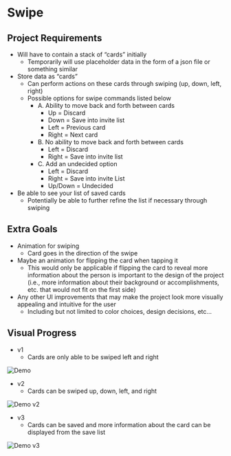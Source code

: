 # Swipe

## Project Requirements

- Will have to contain a stack of “cards” initially
    - Temporarily will use placeholder data in the form of a json file or something similar
- Store data as “cards”
    - Can perform actions on these cards through swiping (up, down, left, right)
    - Possible options for swipe commands listed below
        - A. Ability to move back and forth between cards
            - Up = Discard
            - Down = Save into invite list
            - Left = Previous card
            - Right = Next card
        - B. No ability to move back and forth between cards
            - Left = Discard
            - Right = Save into invite list
        - C. Add an undecided option
            - Left = Discard
            - Right = Save into invite List
            - Up/Down = Undecided
- Be able to see your list of saved cards
    - Potentially be able to further refine the list if necessary through swiping

## Extra Goals

- Animation for swiping
    - Card goes in the direction of the swipe
- Maybe an animation for flipping the card when tapping it
    - This would only be applicable if flipping the card to reveal more information about the person is important to the design of the project (i.e., more information about their background or accomplishments, etc. that would not fit on the first side)
- Any other UI improvements that may make the project look more visually appealing and intuitive for the user
    - Including but not limited to color choices, design decisions, etc…


## Visual Progress

- v1
    - Cards are only able to be swiped left and right
<img src='http://g.recordit.co/K0TIsjIolk.gif' title='Demo v1' width='' alt='Demo'>

- v2
    - Cards can be swiped up, down, left, and right
<img src='http://g.recordit.co/vNTsK5PxP2.gif' title='Demo v2' width='' alt='Demo v2'>

- v3
    - Cards can be saved and more information about the card can be displayed from the save list
<img src='http://g.recordit.co/3Vajs3cUYE.gif' title='Demo v3' width='' alt='Demo v3'>
